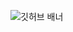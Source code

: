 ![깃허브 배너](https://user-images.githubusercontent.com/90320005/210200304-0a876b77-7c24-4738-a01c-151342272ff1.png)
